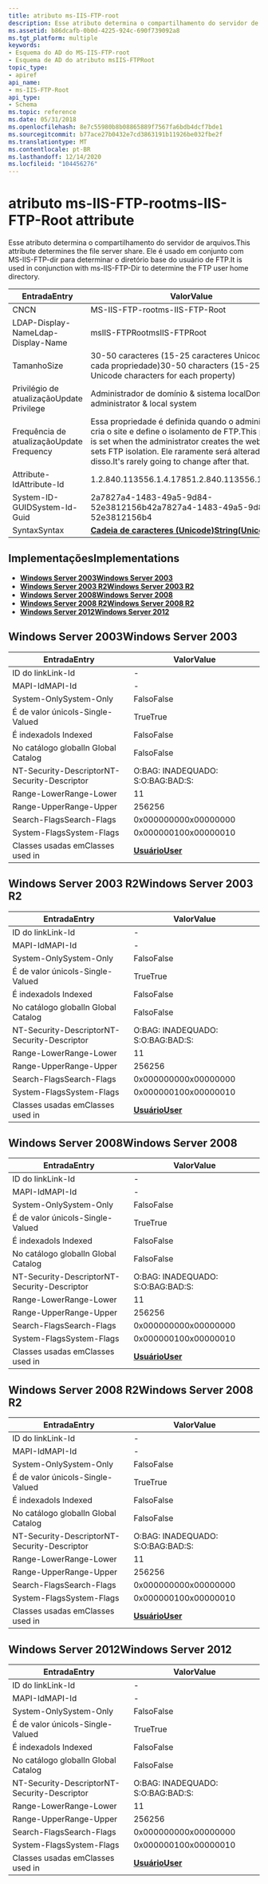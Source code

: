 ```yaml
---
title: atributo ms-IIS-FTP-root
description: Esse atributo determina o compartilhamento do servidor de arquivos. Ele é usado em conjunto com MS-IIS-FTP-dir para determinar o diretório base do usuário de FTP.
ms.assetid: b86dcafb-0b0d-4225-924c-690f739092a8
ms.tgt_platform: multiple
keywords:
- Esquema do AD do MS-IIS-FTP-root
- Esquema de AD do atributo msIIS-FTPRoot
topic_type:
- apiref
api_name:
- ms-IIS-FTP-Root
api_type:
- Schema
ms.topic: reference
ms.date: 05/31/2018
ms.openlocfilehash: 8e7c55980b8b08865889f7567fa6bdb4dcf7bde1
ms.sourcegitcommit: b77ace27b0432e7cd3863191b11926be032fbe2f
ms.translationtype: MT
ms.contentlocale: pt-BR
ms.lasthandoff: 12/14/2020
ms.locfileid: "104456276"
---
```

# <a name="ms-iis-ftp-root-attribute"></a><span data-ttu-id="f0534-106">atributo ms-IIS-FTP-root</span><span class="sxs-lookup"><span data-stu-id="f0534-106">ms-IIS-FTP-Root attribute</span></span>

<span data-ttu-id="f0534-107">Esse atributo determina o compartilhamento do servidor de arquivos.</span><span class="sxs-lookup"><span data-stu-id="f0534-107">This attribute determines the file server share.</span></span> <span data-ttu-id="f0534-108">Ele é usado em conjunto com MS-IIS-FTP-dir para determinar o diretório base do usuário de FTP.</span><span class="sxs-lookup"><span data-stu-id="f0534-108">It is used in conjunction with ms-IIS-FTP-Dir to determine the FTP user home directory.</span></span>



| <span data-ttu-id="f0534-109">Entrada</span><span class="sxs-lookup"><span data-stu-id="f0534-109">Entry</span></span> | <span data-ttu-id="f0534-110">Valor</span><span class="sxs-lookup"><span data-stu-id="f0534-110">Value</span></span> |
|-------------------|---------------------------------------------------------------------------------------------------------------------------------|
| <span data-ttu-id="f0534-111">CN</span><span class="sxs-lookup"><span data-stu-id="f0534-111">CN</span></span>                | <span data-ttu-id="f0534-112">MS-IIS-FTP-root</span><span class="sxs-lookup"><span data-stu-id="f0534-112">ms-IIS-FTP-Root</span></span>                                                                                                                 |
| <span data-ttu-id="f0534-113">LDAP-Display-Name</span><span class="sxs-lookup"><span data-stu-id="f0534-113">Ldap-Display-Name</span></span> | <span data-ttu-id="f0534-114">msIIS-FTPRoot</span><span class="sxs-lookup"><span data-stu-id="f0534-114">msIIS-FTPRoot</span></span>                                                                                                                   |
| <span data-ttu-id="f0534-115">Tamanho</span><span class="sxs-lookup"><span data-stu-id="f0534-115">Size</span></span>              | <span data-ttu-id="f0534-116">30-50 caracteres (15-25 caracteres Unicode para cada propriedade)</span><span class="sxs-lookup"><span data-stu-id="f0534-116">30-50 characters (15-25 Unicode characters for each property)</span></span>                                                                   |
| <span data-ttu-id="f0534-117">Privilégio de atualização</span><span class="sxs-lookup"><span data-stu-id="f0534-117">Update Privilege</span></span>  | <span data-ttu-id="f0534-118">Administrador de domínio & sistema local</span><span class="sxs-lookup"><span data-stu-id="f0534-118">Domain administrator & local system</span></span>                                                                                             |
| <span data-ttu-id="f0534-119">Frequência de atualização</span><span class="sxs-lookup"><span data-stu-id="f0534-119">Update Frequency</span></span>  | <span data-ttu-id="f0534-120">Essa propriedade é definida quando o administrador cria o site e define o isolamento de FTP.</span><span class="sxs-lookup"><span data-stu-id="f0534-120">This property is set when the administrator creates the website and sets FTP isolation.</span></span> <span data-ttu-id="f0534-121">Ele raramente será alterado depois disso.</span><span class="sxs-lookup"><span data-stu-id="f0534-121">It's rarely going to change after that.</span></span> |
| <span data-ttu-id="f0534-122">Attribute-Id</span><span class="sxs-lookup"><span data-stu-id="f0534-122">Attribute-Id</span></span>      | <span data-ttu-id="f0534-123">1.2.840.113556.1.4.1785</span><span class="sxs-lookup"><span data-stu-id="f0534-123">1.2.840.113556.1.4.1785</span></span>                                                                                                         |
| <span data-ttu-id="f0534-124">System-ID-GUID</span><span class="sxs-lookup"><span data-stu-id="f0534-124">System-Id-Guid</span></span>    | <span data-ttu-id="f0534-125">2a7827a4-1483-49a5-9d84-52e3812156b4</span><span class="sxs-lookup"><span data-stu-id="f0534-125">2a7827a4-1483-49a5-9d84-52e3812156b4</span></span>                                                                                            |
| <span data-ttu-id="f0534-126">Syntax</span><span class="sxs-lookup"><span data-stu-id="f0534-126">Syntax</span></span>            | [<span data-ttu-id="f0534-127">**Cadeia de caracteres (Unicode)**</span><span class="sxs-lookup"><span data-stu-id="f0534-127">**String(Unicode)**</span></span>](s-string-unicode.md)                                                                                     |



## <a name="implementations"></a><span data-ttu-id="f0534-128">Implementações</span><span class="sxs-lookup"><span data-stu-id="f0534-128">Implementations</span></span>

-   [<span data-ttu-id="f0534-129">**Windows Server 2003**</span><span class="sxs-lookup"><span data-stu-id="f0534-129">**Windows Server 2003**</span></span>](#windows-server-2003)
-   [<span data-ttu-id="f0534-130">**Windows Server 2003 R2**</span><span class="sxs-lookup"><span data-stu-id="f0534-130">**Windows Server 2003 R2**</span></span>](#windows-server-2003-r2)
-   [<span data-ttu-id="f0534-131">**Windows Server 2008**</span><span class="sxs-lookup"><span data-stu-id="f0534-131">**Windows Server 2008**</span></span>](#windows-server-2008)
-   [<span data-ttu-id="f0534-132">**Windows Server 2008 R2**</span><span class="sxs-lookup"><span data-stu-id="f0534-132">**Windows Server 2008 R2**</span></span>](#windows-server-2008-r2)
-   [<span data-ttu-id="f0534-133">**Windows Server 2012**</span><span class="sxs-lookup"><span data-stu-id="f0534-133">**Windows Server 2012**</span></span>](#windows-server-2012)

## <a name="windows-server-2003"></a><span data-ttu-id="f0534-134">Windows Server 2003</span><span class="sxs-lookup"><span data-stu-id="f0534-134">Windows Server 2003</span></span>



| <span data-ttu-id="f0534-135">Entrada</span><span class="sxs-lookup"><span data-stu-id="f0534-135">Entry</span></span> | <span data-ttu-id="f0534-136">Valor</span><span class="sxs-lookup"><span data-stu-id="f0534-136">Value</span></span> |
|------------------------|-----------------------------------|
| <span data-ttu-id="f0534-137">ID do link</span><span class="sxs-lookup"><span data-stu-id="f0534-137">Link-Id</span></span>                | \-                                |
| <span data-ttu-id="f0534-138">MAPI-Id</span><span class="sxs-lookup"><span data-stu-id="f0534-138">MAPI-Id</span></span>                | \-                                |
| <span data-ttu-id="f0534-139">System-Only</span><span class="sxs-lookup"><span data-stu-id="f0534-139">System-Only</span></span>            | <span data-ttu-id="f0534-140">Falso</span><span class="sxs-lookup"><span data-stu-id="f0534-140">False</span></span>                             |
| <span data-ttu-id="f0534-141">É de valor único</span><span class="sxs-lookup"><span data-stu-id="f0534-141">Is-Single-Valued</span></span>       | <span data-ttu-id="f0534-142">True</span><span class="sxs-lookup"><span data-stu-id="f0534-142">True</span></span>                              |
| <span data-ttu-id="f0534-143">É indexado</span><span class="sxs-lookup"><span data-stu-id="f0534-143">Is Indexed</span></span>             | <span data-ttu-id="f0534-144">Falso</span><span class="sxs-lookup"><span data-stu-id="f0534-144">False</span></span>                             |
| <span data-ttu-id="f0534-145">No catálogo global</span><span class="sxs-lookup"><span data-stu-id="f0534-145">In Global Catalog</span></span>      | <span data-ttu-id="f0534-146">Falso</span><span class="sxs-lookup"><span data-stu-id="f0534-146">False</span></span>                             |
| <span data-ttu-id="f0534-147">NT-Security-Descriptor</span><span class="sxs-lookup"><span data-stu-id="f0534-147">NT-Security-Descriptor</span></span> | <span data-ttu-id="f0534-148">O:BAG: INADEQUADO: S:</span><span class="sxs-lookup"><span data-stu-id="f0534-148">O:BAG:BAD:S:</span></span>                      |
| <span data-ttu-id="f0534-149">Range-Lower</span><span class="sxs-lookup"><span data-stu-id="f0534-149">Range-Lower</span></span>            | <span data-ttu-id="f0534-150">1</span><span class="sxs-lookup"><span data-stu-id="f0534-150">1</span></span>                                 |
| <span data-ttu-id="f0534-151">Range-Upper</span><span class="sxs-lookup"><span data-stu-id="f0534-151">Range-Upper</span></span>            | <span data-ttu-id="f0534-152">256</span><span class="sxs-lookup"><span data-stu-id="f0534-152">256</span></span>                               |
| <span data-ttu-id="f0534-153">Search-Flags</span><span class="sxs-lookup"><span data-stu-id="f0534-153">Search-Flags</span></span>           | <span data-ttu-id="f0534-154">0x00000000</span><span class="sxs-lookup"><span data-stu-id="f0534-154">0x00000000</span></span>                        |
| <span data-ttu-id="f0534-155">System-Flags</span><span class="sxs-lookup"><span data-stu-id="f0534-155">System-Flags</span></span>           | <span data-ttu-id="f0534-156">0x00000010</span><span class="sxs-lookup"><span data-stu-id="f0534-156">0x00000010</span></span>                        |
| <span data-ttu-id="f0534-157">Classes usadas em</span><span class="sxs-lookup"><span data-stu-id="f0534-157">Classes used in</span></span>        | [<span data-ttu-id="f0534-158">**Usuário**</span><span class="sxs-lookup"><span data-stu-id="f0534-158">**User**</span></span>](c-user.md)<br/> |



## <a name="windows-server-2003-r2"></a><span data-ttu-id="f0534-159">Windows Server 2003 R2</span><span class="sxs-lookup"><span data-stu-id="f0534-159">Windows Server 2003 R2</span></span>



| <span data-ttu-id="f0534-160">Entrada</span><span class="sxs-lookup"><span data-stu-id="f0534-160">Entry</span></span> | <span data-ttu-id="f0534-161">Valor</span><span class="sxs-lookup"><span data-stu-id="f0534-161">Value</span></span> |
|------------------------|-----------------------------------|
| <span data-ttu-id="f0534-162">ID do link</span><span class="sxs-lookup"><span data-stu-id="f0534-162">Link-Id</span></span>                | \-                                |
| <span data-ttu-id="f0534-163">MAPI-Id</span><span class="sxs-lookup"><span data-stu-id="f0534-163">MAPI-Id</span></span>                | \-                                |
| <span data-ttu-id="f0534-164">System-Only</span><span class="sxs-lookup"><span data-stu-id="f0534-164">System-Only</span></span>            | <span data-ttu-id="f0534-165">Falso</span><span class="sxs-lookup"><span data-stu-id="f0534-165">False</span></span>                             |
| <span data-ttu-id="f0534-166">É de valor único</span><span class="sxs-lookup"><span data-stu-id="f0534-166">Is-Single-Valued</span></span>       | <span data-ttu-id="f0534-167">True</span><span class="sxs-lookup"><span data-stu-id="f0534-167">True</span></span>                              |
| <span data-ttu-id="f0534-168">É indexado</span><span class="sxs-lookup"><span data-stu-id="f0534-168">Is Indexed</span></span>             | <span data-ttu-id="f0534-169">Falso</span><span class="sxs-lookup"><span data-stu-id="f0534-169">False</span></span>                             |
| <span data-ttu-id="f0534-170">No catálogo global</span><span class="sxs-lookup"><span data-stu-id="f0534-170">In Global Catalog</span></span>      | <span data-ttu-id="f0534-171">Falso</span><span class="sxs-lookup"><span data-stu-id="f0534-171">False</span></span>                             |
| <span data-ttu-id="f0534-172">NT-Security-Descriptor</span><span class="sxs-lookup"><span data-stu-id="f0534-172">NT-Security-Descriptor</span></span> | <span data-ttu-id="f0534-173">O:BAG: INADEQUADO: S:</span><span class="sxs-lookup"><span data-stu-id="f0534-173">O:BAG:BAD:S:</span></span>                      |
| <span data-ttu-id="f0534-174">Range-Lower</span><span class="sxs-lookup"><span data-stu-id="f0534-174">Range-Lower</span></span>            | <span data-ttu-id="f0534-175">1</span><span class="sxs-lookup"><span data-stu-id="f0534-175">1</span></span>                                 |
| <span data-ttu-id="f0534-176">Range-Upper</span><span class="sxs-lookup"><span data-stu-id="f0534-176">Range-Upper</span></span>            | <span data-ttu-id="f0534-177">256</span><span class="sxs-lookup"><span data-stu-id="f0534-177">256</span></span>                               |
| <span data-ttu-id="f0534-178">Search-Flags</span><span class="sxs-lookup"><span data-stu-id="f0534-178">Search-Flags</span></span>           | <span data-ttu-id="f0534-179">0x00000000</span><span class="sxs-lookup"><span data-stu-id="f0534-179">0x00000000</span></span>                        |
| <span data-ttu-id="f0534-180">System-Flags</span><span class="sxs-lookup"><span data-stu-id="f0534-180">System-Flags</span></span>           | <span data-ttu-id="f0534-181">0x00000010</span><span class="sxs-lookup"><span data-stu-id="f0534-181">0x00000010</span></span>                        |
| <span data-ttu-id="f0534-182">Classes usadas em</span><span class="sxs-lookup"><span data-stu-id="f0534-182">Classes used in</span></span>        | [<span data-ttu-id="f0534-183">**Usuário**</span><span class="sxs-lookup"><span data-stu-id="f0534-183">**User**</span></span>](c-user.md)<br/> |



## <a name="windows-server-2008"></a><span data-ttu-id="f0534-184">Windows Server 2008</span><span class="sxs-lookup"><span data-stu-id="f0534-184">Windows Server 2008</span></span>



| <span data-ttu-id="f0534-185">Entrada</span><span class="sxs-lookup"><span data-stu-id="f0534-185">Entry</span></span> | <span data-ttu-id="f0534-186">Valor</span><span class="sxs-lookup"><span data-stu-id="f0534-186">Value</span></span> |
|------------------------|-----------------------------------|
| <span data-ttu-id="f0534-187">ID do link</span><span class="sxs-lookup"><span data-stu-id="f0534-187">Link-Id</span></span>                | \-                                |
| <span data-ttu-id="f0534-188">MAPI-Id</span><span class="sxs-lookup"><span data-stu-id="f0534-188">MAPI-Id</span></span>                | \-                                |
| <span data-ttu-id="f0534-189">System-Only</span><span class="sxs-lookup"><span data-stu-id="f0534-189">System-Only</span></span>            | <span data-ttu-id="f0534-190">Falso</span><span class="sxs-lookup"><span data-stu-id="f0534-190">False</span></span>                             |
| <span data-ttu-id="f0534-191">É de valor único</span><span class="sxs-lookup"><span data-stu-id="f0534-191">Is-Single-Valued</span></span>       | <span data-ttu-id="f0534-192">True</span><span class="sxs-lookup"><span data-stu-id="f0534-192">True</span></span>                              |
| <span data-ttu-id="f0534-193">É indexado</span><span class="sxs-lookup"><span data-stu-id="f0534-193">Is Indexed</span></span>             | <span data-ttu-id="f0534-194">Falso</span><span class="sxs-lookup"><span data-stu-id="f0534-194">False</span></span>                             |
| <span data-ttu-id="f0534-195">No catálogo global</span><span class="sxs-lookup"><span data-stu-id="f0534-195">In Global Catalog</span></span>      | <span data-ttu-id="f0534-196">Falso</span><span class="sxs-lookup"><span data-stu-id="f0534-196">False</span></span>                             |
| <span data-ttu-id="f0534-197">NT-Security-Descriptor</span><span class="sxs-lookup"><span data-stu-id="f0534-197">NT-Security-Descriptor</span></span> | <span data-ttu-id="f0534-198">O:BAG: INADEQUADO: S:</span><span class="sxs-lookup"><span data-stu-id="f0534-198">O:BAG:BAD:S:</span></span>                      |
| <span data-ttu-id="f0534-199">Range-Lower</span><span class="sxs-lookup"><span data-stu-id="f0534-199">Range-Lower</span></span>            | <span data-ttu-id="f0534-200">1</span><span class="sxs-lookup"><span data-stu-id="f0534-200">1</span></span>                                 |
| <span data-ttu-id="f0534-201">Range-Upper</span><span class="sxs-lookup"><span data-stu-id="f0534-201">Range-Upper</span></span>            | <span data-ttu-id="f0534-202">256</span><span class="sxs-lookup"><span data-stu-id="f0534-202">256</span></span>                               |
| <span data-ttu-id="f0534-203">Search-Flags</span><span class="sxs-lookup"><span data-stu-id="f0534-203">Search-Flags</span></span>           | <span data-ttu-id="f0534-204">0x00000000</span><span class="sxs-lookup"><span data-stu-id="f0534-204">0x00000000</span></span>                        |
| <span data-ttu-id="f0534-205">System-Flags</span><span class="sxs-lookup"><span data-stu-id="f0534-205">System-Flags</span></span>           | <span data-ttu-id="f0534-206">0x00000010</span><span class="sxs-lookup"><span data-stu-id="f0534-206">0x00000010</span></span>                        |
| <span data-ttu-id="f0534-207">Classes usadas em</span><span class="sxs-lookup"><span data-stu-id="f0534-207">Classes used in</span></span>        | [<span data-ttu-id="f0534-208">**Usuário**</span><span class="sxs-lookup"><span data-stu-id="f0534-208">**User**</span></span>](c-user.md)<br/> |



## <a name="windows-server-2008-r2"></a><span data-ttu-id="f0534-209">Windows Server 2008 R2</span><span class="sxs-lookup"><span data-stu-id="f0534-209">Windows Server 2008 R2</span></span>



| <span data-ttu-id="f0534-210">Entrada</span><span class="sxs-lookup"><span data-stu-id="f0534-210">Entry</span></span> | <span data-ttu-id="f0534-211">Valor</span><span class="sxs-lookup"><span data-stu-id="f0534-211">Value</span></span> |
|------------------------|-----------------------------------|
| <span data-ttu-id="f0534-212">ID do link</span><span class="sxs-lookup"><span data-stu-id="f0534-212">Link-Id</span></span>                | \-                                |
| <span data-ttu-id="f0534-213">MAPI-Id</span><span class="sxs-lookup"><span data-stu-id="f0534-213">MAPI-Id</span></span>                | \-                                |
| <span data-ttu-id="f0534-214">System-Only</span><span class="sxs-lookup"><span data-stu-id="f0534-214">System-Only</span></span>            | <span data-ttu-id="f0534-215">Falso</span><span class="sxs-lookup"><span data-stu-id="f0534-215">False</span></span>                             |
| <span data-ttu-id="f0534-216">É de valor único</span><span class="sxs-lookup"><span data-stu-id="f0534-216">Is-Single-Valued</span></span>       | <span data-ttu-id="f0534-217">True</span><span class="sxs-lookup"><span data-stu-id="f0534-217">True</span></span>                              |
| <span data-ttu-id="f0534-218">É indexado</span><span class="sxs-lookup"><span data-stu-id="f0534-218">Is Indexed</span></span>             | <span data-ttu-id="f0534-219">Falso</span><span class="sxs-lookup"><span data-stu-id="f0534-219">False</span></span>                             |
| <span data-ttu-id="f0534-220">No catálogo global</span><span class="sxs-lookup"><span data-stu-id="f0534-220">In Global Catalog</span></span>      | <span data-ttu-id="f0534-221">Falso</span><span class="sxs-lookup"><span data-stu-id="f0534-221">False</span></span>                             |
| <span data-ttu-id="f0534-222">NT-Security-Descriptor</span><span class="sxs-lookup"><span data-stu-id="f0534-222">NT-Security-Descriptor</span></span> | <span data-ttu-id="f0534-223">O:BAG: INADEQUADO: S:</span><span class="sxs-lookup"><span data-stu-id="f0534-223">O:BAG:BAD:S:</span></span>                      |
| <span data-ttu-id="f0534-224">Range-Lower</span><span class="sxs-lookup"><span data-stu-id="f0534-224">Range-Lower</span></span>            | <span data-ttu-id="f0534-225">1</span><span class="sxs-lookup"><span data-stu-id="f0534-225">1</span></span>                                 |
| <span data-ttu-id="f0534-226">Range-Upper</span><span class="sxs-lookup"><span data-stu-id="f0534-226">Range-Upper</span></span>            | <span data-ttu-id="f0534-227">256</span><span class="sxs-lookup"><span data-stu-id="f0534-227">256</span></span>                               |
| <span data-ttu-id="f0534-228">Search-Flags</span><span class="sxs-lookup"><span data-stu-id="f0534-228">Search-Flags</span></span>           | <span data-ttu-id="f0534-229">0x00000000</span><span class="sxs-lookup"><span data-stu-id="f0534-229">0x00000000</span></span>                        |
| <span data-ttu-id="f0534-230">System-Flags</span><span class="sxs-lookup"><span data-stu-id="f0534-230">System-Flags</span></span>           | <span data-ttu-id="f0534-231">0x00000010</span><span class="sxs-lookup"><span data-stu-id="f0534-231">0x00000010</span></span>                        |
| <span data-ttu-id="f0534-232">Classes usadas em</span><span class="sxs-lookup"><span data-stu-id="f0534-232">Classes used in</span></span>        | [<span data-ttu-id="f0534-233">**Usuário**</span><span class="sxs-lookup"><span data-stu-id="f0534-233">**User**</span></span>](c-user.md)<br/> |



## <a name="windows-server-2012"></a><span data-ttu-id="f0534-234">Windows Server 2012</span><span class="sxs-lookup"><span data-stu-id="f0534-234">Windows Server 2012</span></span>



| <span data-ttu-id="f0534-235">Entrada</span><span class="sxs-lookup"><span data-stu-id="f0534-235">Entry</span></span> | <span data-ttu-id="f0534-236">Valor</span><span class="sxs-lookup"><span data-stu-id="f0534-236">Value</span></span> |
|------------------------|-----------------------------------|
| <span data-ttu-id="f0534-237">ID do link</span><span class="sxs-lookup"><span data-stu-id="f0534-237">Link-Id</span></span>                | \-                                |
| <span data-ttu-id="f0534-238">MAPI-Id</span><span class="sxs-lookup"><span data-stu-id="f0534-238">MAPI-Id</span></span>                | \-                                |
| <span data-ttu-id="f0534-239">System-Only</span><span class="sxs-lookup"><span data-stu-id="f0534-239">System-Only</span></span>            | <span data-ttu-id="f0534-240">Falso</span><span class="sxs-lookup"><span data-stu-id="f0534-240">False</span></span>                             |
| <span data-ttu-id="f0534-241">É de valor único</span><span class="sxs-lookup"><span data-stu-id="f0534-241">Is-Single-Valued</span></span>       | <span data-ttu-id="f0534-242">True</span><span class="sxs-lookup"><span data-stu-id="f0534-242">True</span></span>                              |
| <span data-ttu-id="f0534-243">É indexado</span><span class="sxs-lookup"><span data-stu-id="f0534-243">Is Indexed</span></span>             | <span data-ttu-id="f0534-244">Falso</span><span class="sxs-lookup"><span data-stu-id="f0534-244">False</span></span>                             |
| <span data-ttu-id="f0534-245">No catálogo global</span><span class="sxs-lookup"><span data-stu-id="f0534-245">In Global Catalog</span></span>      | <span data-ttu-id="f0534-246">Falso</span><span class="sxs-lookup"><span data-stu-id="f0534-246">False</span></span>                             |
| <span data-ttu-id="f0534-247">NT-Security-Descriptor</span><span class="sxs-lookup"><span data-stu-id="f0534-247">NT-Security-Descriptor</span></span> | <span data-ttu-id="f0534-248">O:BAG: INADEQUADO: S:</span><span class="sxs-lookup"><span data-stu-id="f0534-248">O:BAG:BAD:S:</span></span>                      |
| <span data-ttu-id="f0534-249">Range-Lower</span><span class="sxs-lookup"><span data-stu-id="f0534-249">Range-Lower</span></span>            | <span data-ttu-id="f0534-250">1</span><span class="sxs-lookup"><span data-stu-id="f0534-250">1</span></span>                                 |
| <span data-ttu-id="f0534-251">Range-Upper</span><span class="sxs-lookup"><span data-stu-id="f0534-251">Range-Upper</span></span>            | <span data-ttu-id="f0534-252">256</span><span class="sxs-lookup"><span data-stu-id="f0534-252">256</span></span>                               |
| <span data-ttu-id="f0534-253">Search-Flags</span><span class="sxs-lookup"><span data-stu-id="f0534-253">Search-Flags</span></span>           | <span data-ttu-id="f0534-254">0x00000000</span><span class="sxs-lookup"><span data-stu-id="f0534-254">0x00000000</span></span>                        |
| <span data-ttu-id="f0534-255">System-Flags</span><span class="sxs-lookup"><span data-stu-id="f0534-255">System-Flags</span></span>           | <span data-ttu-id="f0534-256">0x00000010</span><span class="sxs-lookup"><span data-stu-id="f0534-256">0x00000010</span></span>                        |
| <span data-ttu-id="f0534-257">Classes usadas em</span><span class="sxs-lookup"><span data-stu-id="f0534-257">Classes used in</span></span>        | [<span data-ttu-id="f0534-258">**Usuário**</span><span class="sxs-lookup"><span data-stu-id="f0534-258">**User**</span></span>](c-user.md)<br/> |



 

 





